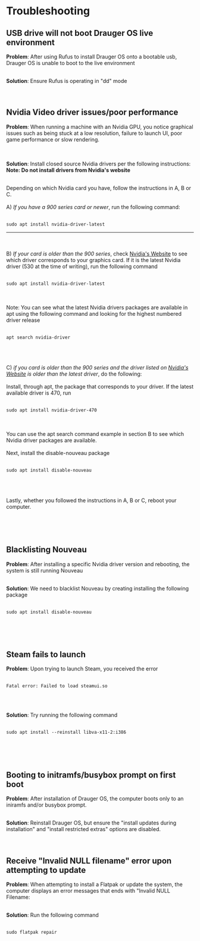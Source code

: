 # Troubleshooting

## USB drive will not boot Drauger OS live environment
**Problem**: After using Rufus to install Drauger OS onto a bootable usb, Drauger OS is unable to boot to the live environment
</br></br>

**Solution**: Ensure Rufus is operating in "dd" mode
</br></br></br>



## Nvidia Video driver issues/poor performance
**Problem**: When running a machine with an Nvidia GPU, you notice graphical issues such as being stuck at a low resolution, failure to launch UI, poor game performance or slow rendering.

</br></br>
**Solution**: Install closed source Nvidia drivers per the following instructions: </br>
**Note: Do not install drivers from Nvidia's website**
</br></br>

Depending on which Nvidia card you have, follow the instructions in A, B or C.
</br></br>
A) _If you have a 900 series card or newer_, run the following command:
</br></br>
```
sudo apt install nvidia-driver-latest
```
***
</br></br>
B) _If your card is older than the 900 series_, check [Nvidia's Website](https://www.nvidia.com/Download/index.aspx?lang=en-us) to see which driver corresponds to your graphics card.  If it is the latest Nvidia driver (530 at the time of writing), run the following command
</br></br>
```
sudo apt install nvidia-driver-latest
```
</br></br>
Note: You can see what the latest Nvidia drivers packages are available in apt using the following command and looking for the highest numbered driver release
</br></br>
```
apt search nvidia-driver
```
</br></br></br>
C) _if you card is older than the 900 series and the driver listed on [Nvidia's Website](https://www.nvidia.com/Download/index.aspx?lang=en-us) is older than the latest driver_, do the following:
</br></br>
Install, through apt, the package that corresponds to your driver.  If the latest available driver is 470, run
</br></br>
```
sudo apt install nvidia-driver-470
```
</br></br>
You can use the apt search command example in section B to see which Nvidia driver packages are available.
</br></br>
Next, install the disable-nouveau package
</br></br>
```
sudo apt install disable-nouveau
```
</br></br></br>
Lastly, whether you followed the instructions in A, B or C, reboot your computer.

</br></br></br>



## Blacklisting Nouveau
**Problem**: After installing a specific Nvidia driver version and rebooting, the system is still running Nouveau
</br></br>

**Solution**: We need to blacklist Nouveau by creating installing the following package
</br></br>
```
sudo apt install disable-nouveau
```
</br></br></br>



## Steam fails to launch
**Problem**: Upon trying to launch Steam, you received the error
</br></br>
```
Fatal error: Failed to load steamui.so
```
</br></br>

**Solution**: Try running the following command
</br></br>
```
sudo apt install --reinstall libva-x11-2:i386
```
</br></br></br>

## Booting to initramfs/busybox prompt on first boot
**Problem**: After installation of Drauger OS, the computer boots only to an iniramfs and/or busybox prompt.
</br></br>

**Solution**: Reinstall Drauger OS, but ensure the "install updates during installation" and "install restricted extras" options are disabled.
</br></br></br>


## Receive "Invalid NULL filename" error upon attempting to update
**Problem**: When attempting to install a Flatpak or update the system, the computer displays an error messages that ends with "Invalid NULL Filename:
</br></br>

**Solution**: Run the following command
</br></br>
```
sudo flatpak repair
```
</br></br></br>
